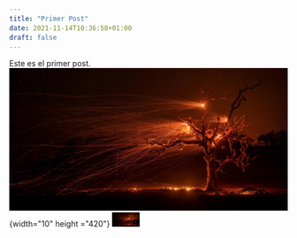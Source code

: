 ```yaml
---
title: "Primer Post"
date: 2021-11-14T10:36:58+01:00
draft: false
---
```


Este es el primer post.
![Imagen1](/resources/_gen/images/imagen1.jpg){width="10" height ="420"}
<img src=/resources/_gen/images/imagen1.jpg alt="50" width="50">